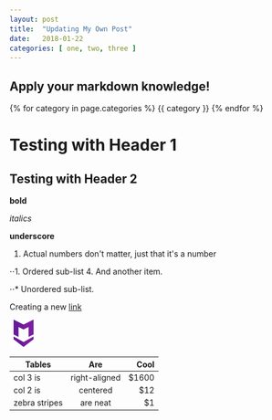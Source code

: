 ```yaml
---
layout: post
title:  "Updating My Own Post"
date:   2018-01-22
categories: [ one, two, three ]
---
```


## Apply your markdown knowledge!

{% for category in page.categories %}
 {{ category }}
{% endfor %}

# Testing with Header 1


## Testing with Header 2 

**bold**

*italics*

__underscore__

1. Actual numbers don't matter, just that it's a number

⋅⋅1. Ordered sub-list
4. And another item.

⋅⋅* Unordered sub-list.

Creating a new [link](http://bbc.co.uk)

![Picture 1](https://github.com/adam-p/markdown-here/raw/master/src/common/images/icon48.png "Logo Title Text 1")

| Tables        | Are           | Cool  |
| ------------- |:-------------:| -----:|
| col 3 is      | right-aligned | $1600 |
| col 2 is      | centered      |   $12 |
| zebra stripes | are neat      |    $1 |

